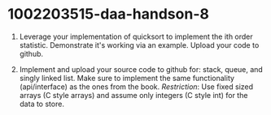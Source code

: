 # 1002203515-daa-handson-8
1. Leverage your implementation of quicksort to implement the ith order statistic. Demonstrate it's working via an example. Upload your code to github.

2. Implement and upload your source code to github for: stack, queue, and singly linked list. Make sure to implement the same functionality (api/interface) as the ones from the book.  *Restriction*: Use fixed sized arrays (C style arrays) and assume only integers (C style int) for the data to store.
